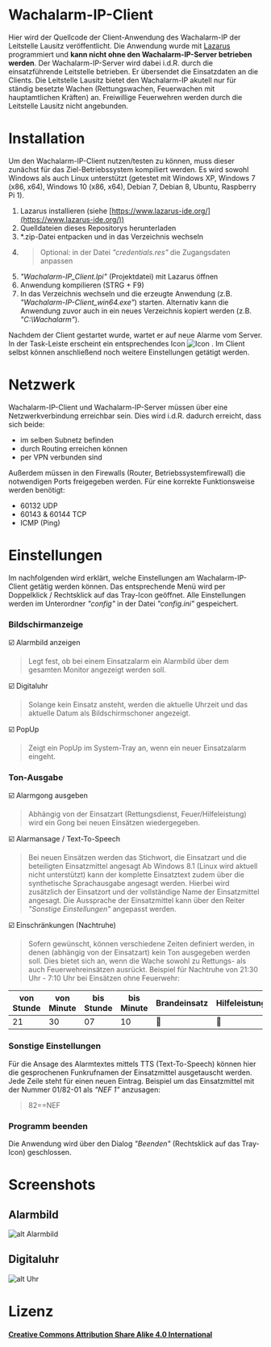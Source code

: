 # Wachalarm-IP-Client

Hier wird der Quellcode der Client-Anwendung des Wachalarm-IP der Leitstelle Lausitz veröffentlicht.
Die Anwendung wurde mit [Lazarus](https://www.lazarus-ide.org/) programmiert und **kann nicht ohne den Wachalarm-IP-Server betrieben werden**.
Der Wachalarm-IP-Server wird dabei i.d.R. durch die einsatzführende Leitstelle betrieben. Er übersendet die Einsatzdaten an die Clients.
Die Leitstelle Lausitz bietet den Wachalarm-IP akutell nur für ständig besetzte Wachen (Rettungswachen, Feuerwachen mit hauptamtlichen Kräften) an. Freiwillige Feuerwehren werden durch die Leitstelle Lausitz nicht angebunden.

# Installation

Um den Wachalarm-IP-Client nutzen/testen zu können, muss dieser zunächst für das Ziel-Betriebssystem kompiliert werden. Es wird sowohl Windows als auch Linux unterstützt (getestet mit Windows XP, Windows 7 (x86, x64), Windows 10 (x86, x64), Debian 7, Debian 8, Ubuntu, Raspberry Pi 1).
1. Lazarus installieren (siehe [https://www.lazarus-ide.org/](https://www.lazarus-ide.org/))
2. Quelldateien dieses Repositorys herunterladen
3. *.zip-Datei entpacken und in das Verzeichnis wechseln
4. >Optional: in der Datei *"credentials.res"* die Zugangsdaten anpassen
5. *"Wachalarm-IP_Client.lpi"* (Projektdatei) mit Lazarus öffnen
6. Anwendung kompilieren (STRG + F9)
7. In das Verzeichnis wechseln und die erzeugte Anwendung (z.B. *"Wachalarm-IP-Client_win64.exe"*) starten. 
Alternativ kann die Anwendung zuvor auch in ein neues Verzeichnis kopiert werden (z.B. *"C:\Wachalarm"*).

Nachdem der Client gestartet wurde, wartet er auf neue Alarme vom Server. In der Task-Leiste erscheint ein entsprechendes Icon ![Icon](https://user-images.githubusercontent.com/19272095/47442342-80ceff00-d7b2-11e8-8ab0-d1ed2914ec23.png "Tray-Icon") .
Im Client selbst können anschließend noch weitere Einstellungen getätigt werden.

# Netzwerk

Wachalarm-IP-Client und Wachalarm-IP-Server müssen über eine Netzwerkverbindung erreichbar sein. Dies wird i.d.R. dadurch erreicht, dass sich beide:

 - im selben Subnetz befinden
 - durch Routing erreichen können
 - per VPN verbunden sind

Außerdem müssen in den Firewalls (Router, Betriebssystemfirewall) die notwendigen Ports freigegeben werden. Für eine korrekte Funktionsweise werden benötigt:

 - 60132 UDP
 - 60143 & 60144 TCP
 - ICMP (Ping)

# Einstellungen
Im nachfolgenden wird erklärt, welche Einstellungen am Wachalarm-IP-Client getätig werden können. Das entsprechende Menü wird per Doppelklick / Rechtsklick auf das Tray-Icon geöffnet. Alle Einstellungen werden im Unterordner *"config"* in der Datei *"config.ini"* gespeichert.
### Bildschirmanzeige
:ballot_box_with_check: Alarmbild anzeigen
>Legt fest, ob bei einem Einsatzalarm ein Alarmbild über dem gesamten Monitor angezeigt werden soll.

:ballot_box_with_check: Digitaluhr
>Solange kein Einsatz ansteht, werden die aktuelle Uhrzeit und das aktuelle Datum als Bildschirmschoner angezeigt.

:ballot_box_with_check: PopUp
>Zeigt ein PopUp im System-Tray an, wenn ein neuer Einsatzalarm eingeht.

### Ton-Ausgabe
:ballot_box_with_check: Alarmgong ausgeben
>Abhängig von der Einsatzart (Rettungsdienst, Feuer/Hilfeleistung) wird ein Gong bei neuen Einsätzen wiedergegeben.

:ballot_box_with_check: Alarmansage / Text-To-Speech
>Bei neuen Einsätzen werden das Stichwort, die Einsatzart und die beteiligten Einsatzmittel angesagt
>Ab Windows 8.1 (Linux wird aktuell nicht unterstützt) kann der komplette Einsatztext zudem über die synthetische Sprachausgabe angesagt werden. Hierbei wird zusätzlich der Einsatzort und der vollständige Name der Einsatzmittel angesagt. Die Aussprache der Einsatzmittel kann über den Reiter *"Sonstige Einstellungen"* angepasst werden.

:ballot_box_with_check: Einschränkungen (Nachtruhe)

> Sofern gewünscht, können verschiedene Zeiten definiert werden, in denen (abhängig von der Einsatzart) kein Ton ausgegeben werden soll. Dies bietet sich an, wenn die Wache sowohl zu Rettungs- als auch Feuerwehreinsätzen ausrückt.
Beispiel für Nachtruhe von 21:30 Uhr - 7:10 Uhr bei Einsätzen ohne Feuerwehr:

|von Stunde|von Minute|bis Stunde|bis Minute|Brandeinsatz|Hilfeleistung|Rettungsdienst|Krankentransport|Sonstiges|
|--|--|--|--|--|--|--|--|--|
|21|30|07|10|:black_square_button:|:black_square_button:|:white_square_button:|:white_square_button:|:white_square_button:|
### Sonstige Einstellungen
Für die Ansage des Alarmtextes mittels TTS (Text-To-Speech) können hier die gesprochenen Funkrufnamen der Einsatzmittel ausgetauscht werden. Jede Zeile steht für einen neuen Eintrag.
Beispiel um das Einsatzmittel mit der Nummer 01/82-01 als *"NEF 1"* anzusagen:
>82==NEF

### Programm beenden
Die Anwendung wird über den Dialog *"Beenden"* (Rechtsklick auf das Tray-Icon) geschlossen.

# Screenshots
## Alarmbild
![alt Alarmbild](https://user-images.githubusercontent.com/19272095/47442148-2766d000-d7b2-11e8-8b40-d80f7318ca1b.png "Beispiel eines Einsatzalarms")
## Digitaluhr
![alt Uhr](https://user-images.githubusercontent.com/19272095/47445560-8419b900-d7b9-11e8-8beb-48ab2da998bb.png "Beispiel Screenshots")

# Lizenz

#### [Creative Commons Attribution Share Alike 4.0 International](https://github.com/Robert-112/Wachalarm-IP-Client/blob/master/LICENSE.md)
